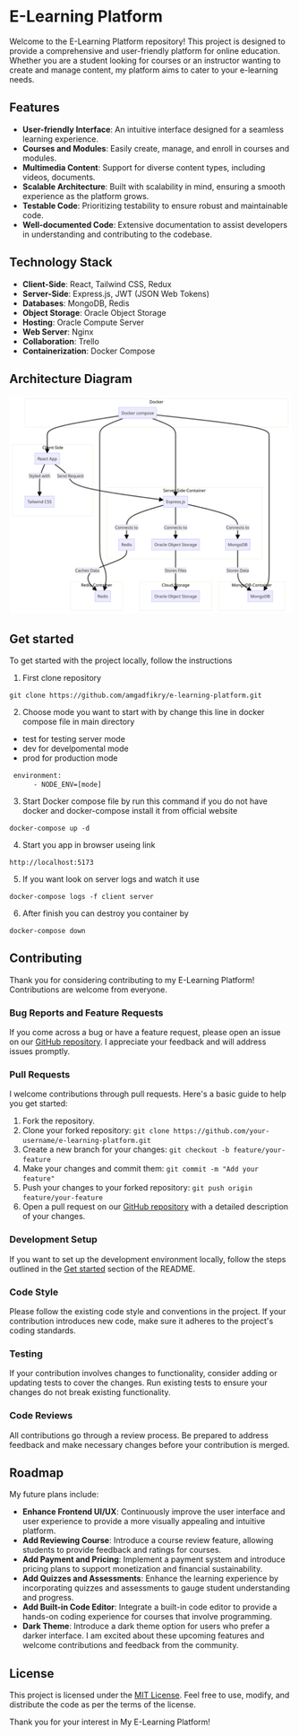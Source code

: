 # E-Learning Platform

Welcome to the E-Learning Platform repository! This project is designed to provide a comprehensive and user-friendly platform for online education. Whether you are a student looking for courses or an instructor wanting to create and manage content, my platform aims to cater to your e-learning needs.

## Features

- **User-friendly Interface**: An intuitive interface designed for a seamless learning experience.
- **Courses and Modules**: Easily create, manage, and enroll in courses and modules.
- **Multimedia Content**: Support for diverse content types, including videos, documents.
- **Scalable Architecture**: Built with scalability in mind, ensuring a smooth experience as the platform grows.
- **Testable Code**: Prioritizing testability to ensure robust and maintainable code.
- **Well-documented Code**: Extensive documentation to assist developers in understanding and contributing to the codebase.

## Technology Stack

- **Client-Side**: React, Tailwind CSS, Redux
- **Server-Side**: Express.js, JWT (JSON Web Tokens)
- **Databases**: MongoDB, Redis
- **Object Storage**: Oracle Object Storage
- **Hosting**: Oracle Compute Server
- **Web Server**: Nginx
- **Collaboration**: Trello
- **Containerization**: Docker Compose


## Architecture Diagram

![Diagram](./architecture.png)

## Get started

To get started with the project locally, follow the instructions

1. First clone repository
```
git clone https://github.com/amgadfikry/e-learning-platform.git
```
2. Choose mode you want to start with by change this line in docker compose file in main directory
- test for testing server mode
- dev for develpomental mode
- prod for production mode
```
 environment:
      - NODE_ENV=[mode]
```
3. Start Docker compose file by run this command if you do not have docker and docker-compose  install it from official website
```
docker-compose up -d
```
4. Start you app in browser useing link
```
http://localhost:5173
```
5. If you want look on server logs and watch it use
```
docker-compose logs -f client server
```
6. After finish you can destroy you container by
```
docker-compose down
```
## Contributing

Thank you for considering contributing to my E-Learning Platform! Contributions are welcome from everyone.

### Bug Reports and Feature Requests

If you come across a bug or have a feature request, please open an issue on our [GitHub repository](https://github.com/amgadfikry/e-learning-platform/issues). I appreciate your feedback and will address issues promptly.

### Pull Requests

I welcome contributions through pull requests. Here's a basic guide to help you get started:

1. Fork the repository.
2. Clone your forked repository: `git clone https://github.com/your-username/e-learning-platform.git`
3. Create a new branch for your changes: `git checkout -b feature/your-feature`
4. Make your changes and commit them: `git commit -m "Add your feature"`
5. Push your changes to your forked repository: `git push origin feature/your-feature`
6. Open a pull request on our [GitHub repository](https://github.com/amgadfikry/e-learning-platform/pulls) with a detailed description of your changes.

### Development Setup

If you want to set up the development environment locally, follow the steps outlined in the [Get started](#get-started) section of the README.

### Code Style

Please follow the existing code style and conventions in the project. If your contribution introduces new code, make sure it adheres to the project's coding standards.

### Testing

If your contribution involves changes to functionality, consider adding or updating tests to cover the changes. Run existing tests to ensure your changes do not break existing functionality.

### Code Reviews

All contributions go through a review process. Be prepared to address feedback and make necessary changes before your contribution is merged.

## Roadmap

My future plans include:
- **Enhance Frontend UI/UX**: Continuously improve the user interface and user experience to provide a more visually appealing and intuitive platform.
- **Add Reviewing Course**: Introduce a course review feature, allowing students to provide feedback and ratings for courses.
- **Add Payment and Pricing**: Implement a payment system and introduce pricing plans to support monetization and financial sustainability.
- **Add Quizzes and Assessments**: Enhance the learning experience by incorporating quizzes and assessments to gauge student understanding and progress.
- **Add Built-in Code Editor**: Integrate a built-in code editor to provide a hands-on coding experience for courses that involve programming.
- **Dark Theme**: Introduce a dark theme option for users who prefer a darker interface.
I am excited about these upcoming features and welcome contributions and feedback from the community.


## License

This project is licensed under the [MIT License](./LICENSE). Feel free to use, modify, and distribute the code as per the terms of the license.

Thank you for your interest in My E-Learning Platform!

